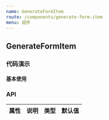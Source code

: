 ```yaml
---
name: GenerateFormItem 
route: /components/generate-form-item
menu: 组件
---
```


## GenerateFormItem 



### 代码演示

#### 基本使用

<CodeBox code={./demo/basic.tsx} title="" desc=""></CodeBox>


### API

| 属性 | 说明 | 类型 | 默认值 |
| ---- | ---- | ---- | ------ |

